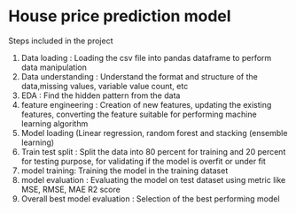 # House price prediction model 
Steps included in the project  
1. Data loading : Loading the csv file into pandas dataframe to perform data manipulation
2. Data understanding : Understand the format and structure of the data,missing values, variable value count, etc
3. EDA : Find the hidden pattern from the data 
4. feature engineering : Creation of new features, updating the existing features, converting the feature suitable for performing machine learning algorithm 
5. Model loading (Linear regression, random forest and stacking (ensemble learning) 
6. Train test split : Split the data into 80 percent for training and 20 percent for testing purpose, for validating if the model is overfit or under fit 
7. model training: Training the model in the training dataset  
8. model evaluation : Evaluating the model on test dataset using metric like MSE, RMSE, MAE R2 score 
9. Overall best model evaluation : Selection of the best performing model 
    
